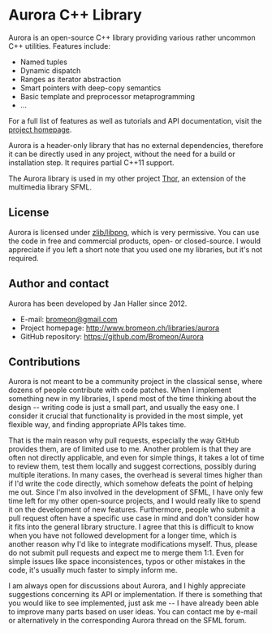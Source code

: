 # Aurora C++ Library

Aurora is an open-source C++ library providing various rather uncommon C++ utilities. Features include:

* Named tuples
* Dynamic dispatch
* Ranges as iterator abstraction
* Smart pointers with deep-copy semantics
* Basic template and preprocessor metaprogramming
* ...

For a full list of features as well as tutorials and API documentation, visit the [project homepage](http://www.bromeon.ch/libraries/aurora).

Aurora is a header-only library that has no external dependencies, therefore it can be directly used in any project, without the need for a build or installation step. It requires partial C++11 support.

The Aurora library is used in my other project [Thor](https://github.com/Bromeon/Thor), an extension of the multimedia library SFML.



## License

Aurora is licensed under [zlib/libpng](http://opensource.org/licenses/zlib-license.php), which is very permissive. You can use the code in free and commercial products, open- or closed-source.
I would appreciate if you left a short note that you used one my libraries, but it's not required.



## Author and contact

Aurora has been developed by Jan Haller since 2012.

* E-mail: bromeon@gmail.com
* Project homepage: http://www.bromeon.ch/libraries/aurora
* GitHub repository: https://github.com/Bromeon/Aurora



## Contributions

Aurora is not meant to be a community project in the classical sense, where dozens of people contribute with code patches. When I implement something new in my libraries, I spend most of the time thinking about the design -- writing code is just a small part, and usually the easy one. I consider it crucial that functionality is provided in the most simple, yet flexible way, and finding appropriate APIs takes time.

That is the main reason why pull requests, especially the way GitHub provides them, are of limited use to me. Another problem is that they are often not directly applicable, and even for simple things, it takes a lot of time to review them, test them locally and suggest corrections, possibly during multiple iterations. In many cases, the overhead is several times higher than if I'd write the code directly, which somehow defeats the point of helping me out. Since I'm also involved in the development of SFML, I have only few time left for my other open-source projects, and I would really like to spend it on the development of new features. Furthermore, people who submit a pull request often have a specific use case in mind and don't consider how it fits into the general library structure. I agree that this is difficult to know when you have not followed development for a longer time, which is another reason why I'd like to integrate modifications myself. Thus, please do not submit pull requests and expect me to merge them 1:1. Even for simple issues like space inconsistences, typos or other mistakes in the code, it's usually much faster to simply inform me.

I am always open for discussions about Aurora, and I highly appreciate suggestions concerning its API or implementation. If there is something that you would like to see implemented, just ask me -- I have already been able to improve many parts based on user ideas. You can contact me by e-mail or alternatively in the corresponding Aurora thread on the SFML forum.
